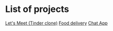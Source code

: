 # List of projects



[Let's Meet (Tinder clone)](https://github.com/dimakryshtal/LetsMeet)
[Food delivery](https://github.com/dimakryshtal/Food-Delivery)
[Chat App](https://github.com/dimakryshtal/chatApp)
